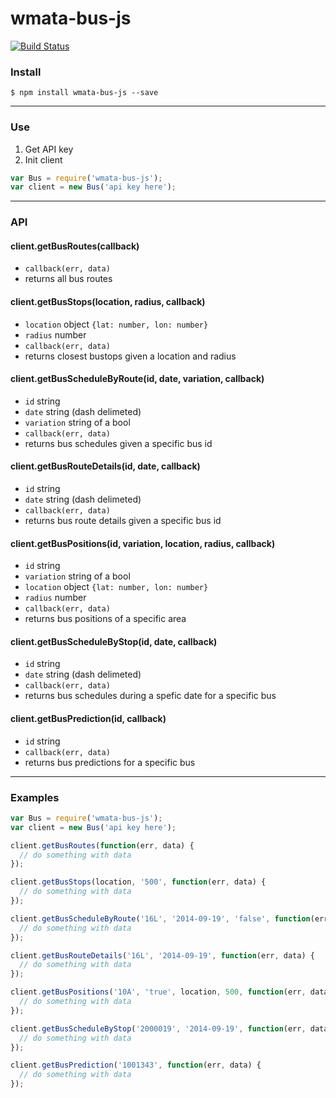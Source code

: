 # wmata-bus-js

[![Build Status](https://travis-ci.org/jacksongeller/wmata-bus.js.svg?branch=master)](https://travis-ci.org/jacksongeller/wmata-bus.js)

### Install 
`$ npm install wmata-bus-js --save`

---
### Use
1. Get API key
2. Init client

```js
var Bus = require('wmata-bus-js');
var client = new Bus('api key here');
```

---
### API

#### client.getBusRoutes(callback)
+ `callback(err, data)`
+ returns all bus routes

#### client.getBusStops(location, radius, callback)
+ `location` object `{lat: number, lon: number}`
+ `radius` number
+ `callback(err, data)`
+ returns closest bustops given a location and radius

#### client.getBusScheduleByRoute(id, date, variation, callback)
+ `id` string
+ `date` string (dash delimeted)
+ `variation` string of a bool
+ `callback(err, data)`
+ returns bus schedules given a specific bus id

#### client.getBusRouteDetails(id, date, callback)
+ `id` string
+ `date` string (dash delimeted)
+ `callback(err, data)`
+ returns bus route details given a specific bus id

#### client.getBusPositions(id, variation, location, radius, callback)
+ `id` string
+ `variation` string of a bool
+ `location` object `{lat: number, lon: number}`
+ `radius` number
+ `callback(err, data)`
+ returns bus positions of a specific area

#### client.getBusScheduleByStop(id, date, callback)
+ `id` string
+ `date` string (dash delimeted)
+ `callback(err, data)`
+ returns bus schedules during a spefic date for a specific bus

#### client.getBusPrediction(id, callback)
+ `id` string
+ `callback(err, data)`
+ returns bus predictions for a specific bus

---
### Examples

```js
var Bus = require('wmata-bus-js');
var client = new Bus('api key here');

client.getBusRoutes(function(err, data) {
  // do something with data
});

client.getBusStops(location, '500', function(err, data) {
  // do something with data
});

client.getBusScheduleByRoute('16L', '2014-09-19', 'false', function(err, data) {
  // do something with data
});

client.getBusRouteDetails('16L', '2014-09-19', function(err, data) {
  // do something with data
});

client.getBusPositions('10A', 'true', location, 500, function(err, data) {
  // do something with data
});

client.getBusScheduleByStop('2000019', '2014-09-19', function(err, data) {
  // do something with data
});

client.getBusPrediction('1001343', function(err, data) {
  // do something with data
});

```